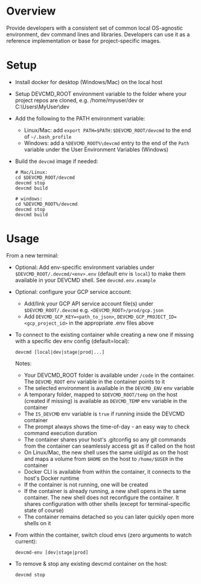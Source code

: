 # Overview
Provide developers with a consistent set of common local OS-agnostic environment, dev command lines and libraries.
Developers can use it as a reference implementation or base for project-specific images.

# Setup

* Install docker for desktop (Windows/Mac) on the local host

* Setup DEVCMD_ROOT environment variable to the folder where your project repos are cloned, e.g. /home/myuser/dev or C:\Users\MyUser\dev

* Add the following to the PATH environment variable:
  * Linux/Mac: add `export PATH=$PATH:$DEVCMD_ROOT/devcmd` to the end of `~/.bash_profile`
  * Windows: add a `%DEVCMD_ROOT%\devcmd` entry to the end of the `Path` variable under the User Environment Variables (Windows)

* Build the `devcmd` image if needed:
  ```
  # Mac/Linux:
  cd $DEVCMD_ROOT/devcmd
  devcmd stop
  devcmd build

  # windows:
  cd %DEVCMD_ROOT%/devcmd
  devcmd stop
  devcmd build
  ```

# Usage

From a new terminal:

* Optional: Add env-specific environment variables under `$DEVCMD_ROOT/.devcmd/<env>.env` (default env is `local`) to make them available in your DEVCMD shell.
  See `devcmd.env.example`

* Optional: configure your GCP service account:
  * Add/link your GCP API service account file(s) under `$DEVCMD_ROOT/.devcmd` e.g. `<DEVCMD_ROOT>/prod/gcp.json`
  * Add `DEVCMD_GCP_KEY=<path_to_json>`, `DEVCMD_GCP_PROJECT_ID=<gcp_project_id>` in the appropriate .env files above

* To connect to the existing container while creating a new one if missing with a specific dev env config (default=local):
  ```
  devcmd [local|dev|stage|prod|...]
  ```
  Notes:
  * Your DEVCMD_ROOT folder is available under `/code` in the container. The `DEVCMD_ROOT` env variable in the container points to it
  * The selected environment is available in the `DEVCMD_ENV` env variable
  * A temporary folder, mapped to `$DEVCMD_ROOT/temp` on the host (created if missing) is available as `DEVCMD_TEMP` env variable in the container
  * The `IS_DEVCMD` env variable is `true` if running inside the DEVCMD container
  * The prompt always shows the time-of-day - an easy way to check command execution duration
  * The container shares your host's .gitconfig so any git commands from the container can seamlessly access git as if called on the host
  * On Linux/Mac, the new shell uses the same uid/gid as on the host and maps a volume from `$HOME` on the host to `/home/$USER` in the container
  * Docker CLI is available from within the container, it connects to the host's Docker runtime
  * If the container is not running, one will be created
  * If the container is already running, a new shell opens in the same container.
  The new shell does not reconfigure the container. It shares configuration with other shells
  (except for terminal-specific state of course)
  * The container remains detached so you can later quickly open more shells on it

* From within the container, switch cloud envs (zero arguments to watch current):
  ```
  devcmd-env [dev|stage|prod]
  ```

* To remove & stop any existing devcmd container on the host:
  ```
  devcmd stop
  ```
